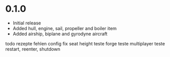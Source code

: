 # 0.1.0

* Initial release
* Added hull, engine, sail, propeller and boiler item
* Added airship, biplane and gyrodyne aircraft



todo
rezepte fehlen
config
fix seat height
teste forge
teste multiplayer
teste restart, reenter, shutdown